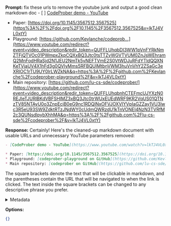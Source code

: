 **Prompt:**
fix these urls to remove the youtube junk and output a good clean markdown doc - [ ] [CodeProber demo - YouTube](https://www.youtube.com/watch?v=lkTJ4VL0xtY)

* Paper: [https://doi.org/10.1145/3567512.3567525](https%3A%2F%2Fdoi.org%2F10.1145%2F3567512.3567525&v=lkTJ4VL0xtY)
* Playground: [https://github.com/Kevlanche/codeprob...](https://www.youtube.com/redirect?event=video_description&redir_token=QUFFLUhqbDI3WW1pVnFYRkNmZTFjQTVOc01PWmpxZkpCQXxBQ3Jtc0tsTTZvWGVTVUM0ZnJsWEhramQ2MnFodHRaSjd2N1JEU2NmTk5yNEFTVmE2S0VtWDJuRFdYTldQQXNKeTVjaUV4X1hFd3g0QVIyMms5RFBQUlMtbnVWM3huVnVhY2ZSaGc3eXRIOC1rTU9UY0lrLWZkNA&q=https%3A%2F%2Fgithub.com%2FKevlanche%2Fcodeprober-playground%2F&v=lkTJ4VL0xtY)
* Main repository: [https://github.com/lu-cs-sde/codeprober/](https://www.youtube.com/redirect?event=video_description&redir_token=QUFFLUhqbnhCTEFmcUJYXzN0REJIeTJURlBKdVBFSHlMZ3xBQ3Jtc0trWUxEUEdWRF9KR2VqUS01QTNzTV85NTAyU0o3ZnpEcjB0eG9nc1RDQlNxOFVJOXVIYVpIaGZZay1VU3lwc3R5eU93SW9ZdktRTzJNdWY0cUdmQWRzdU1kTnVONEI4NzN3TVRfM2c3QUNsdlpybXhhMA&q=https%3A%2F%2Fgithub.com%2Flu-cs-sde%2Fcodeprober%2F&v=lkTJ4VL0xtY)

**Response:**
Certainly! Here's the cleaned-up markdown document with usable URLs and unnecessary YouTube parameters removed:

```markdown
- [CodeProber demo - YouTube](https://www.youtube.com/watch?v=lkTJ4VL0xtY)

* Paper: [https://doi.org/10.1145/3567512.3567525](https://doi.org/10.1145/3567512.3567525)
* Playground: [codeprober-playground on GitHub](https://github.com/Kevlanche/codeprober-playground/)
* Main repository: [codeprober on GitHub](https://github.com/lu-cs-sde/codeprober/)
```

The square brackets denote the text that will be clickable in markdown, and the parentheses contain the URL that will be navigated to when the link is clicked. The text inside the square brackets can be changed to any descriptive phrase you prefer.

<details><summary>Metadata</summary>

- Duration: 12854 ms
- Datetime: 2023-12-30T15:19:29.368531
- Model: gpt-4-1106-preview

</details>

**Options:**
```json
{}
```

